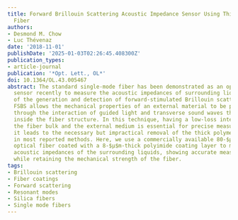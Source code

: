 ```yaml
---
title: Forward Brillouin Scattering Acoustic Impedance Sensor Using Thin Polyimide-Coated
  Fiber
authors:
- Desmond M. Chow
- Luc Thévenaz
date: '2018-11-01'
publishDate: '2025-01-03T02:26:45.408300Z'
publication_types:
- article-journal
publication: '*Opt. Lett., OL*'
doi: 10.1364/OL.43.005467
abstract: The standard single-mode fiber has been demonstrated as an optomechanical
  sensor recently to measure the acoustic impedances of surrounding liquids by means
  of the generation and detection of forward-stimulated Brillouin scattering (FSBS).
  FSBS allows the mechanical properties of an external material to be probed directly
  through the interaction of guided light and transverse sound waves that occurs entirely
  inside the fiber structure. In this technique, having a low-loss interface between
  the fiber bulk and the external medium is essential for precise measurement; however,
  it leads to the necessary but impractical removal of the thick polymer fiber coating
  in most reported methods. Here, we use a commercially available 80-$μ$m-diameter
  optical fiber coated with a 8-$μ$m-thick polyimide coating layer to measure the
  acoustic impedances of the surrounding liquids, showing accurate measurement results
  while retaining the mechanical strength of the fiber.
tags:
- Brillouin scattering
- Fiber coatings
- Forward scattering
- Resonant modes
- Silica fibers
- Single mode fibers
---
```

